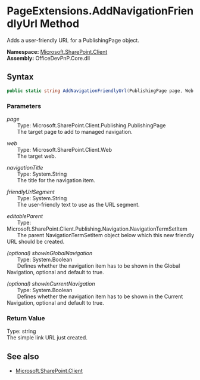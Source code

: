 # PageExtensions.AddNavigationFriendlyUrl Method  
Adds a user-friendly URL for a PublishingPage object.  

**Namespace:** [Microsoft.SharePoint.Client](Microsoft.SharePoint.Client.md)  
**Assembly:** OfficeDevPnP.Core.dll  
## Syntax
```C#
public static string AddNavigationFriendlyUrl(PublishingPage page, Web web, String navigationTitle, String friendlyUrlSegment, NavigationTermSetItem editableParent, Boolean showInGlobalNavigation, Boolean showInCurrentNavigation)
```
### Parameters
*page*  
&emsp;&emsp;Type: Microsoft.SharePoint.Client.Publishing.PublishingPage  
&emsp;&emsp;The target page to add to managed navigation.  

*web*  
&emsp;&emsp;Type: Microsoft.SharePoint.Client.Web  
&emsp;&emsp;The target web.  

*navigationTitle*  
&emsp;&emsp;Type: System.String  
&emsp;&emsp;The title for the navigation item.  

*friendlyUrlSegment*  
&emsp;&emsp;Type: System.String  
&emsp;&emsp;The user-friendly text to use as the URL segment.  

*editableParent*  
&emsp;&emsp;Type: Microsoft.SharePoint.Client.Publishing.Navigation.NavigationTermSetItem  
&emsp;&emsp;The parent NavigationTermSetItem object below which this new friendly URL should be created.  

*(optional) showInGlobalNavigation*  
&emsp;&emsp;Type: System.Boolean  
&emsp;&emsp;Defines whether the navigation item has to be shown in the Global Navigation, optional and default to true.  

*(optional) showInCurrentNavigation*  
&emsp;&emsp;Type: System.Boolean  
&emsp;&emsp;Defines whether the navigation item has to be shown in the Current Navigation, optional and default to true.  

### Return Value
Type: string  
The simple link URL just created.

## See also
- [Microsoft.SharePoint.Client](Microsoft.SharePoint.Client.md)

